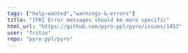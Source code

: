 ```yaml
---
tags: ["help-wanted","warnings-&-errors"]
title: "[FR] Error messages should be more specific"
html_url: "https://github.com/pyro-ppl/pyro/issues/1453"
user: "fritzo"
repo: "pyro-ppl/pyro"
---
```


